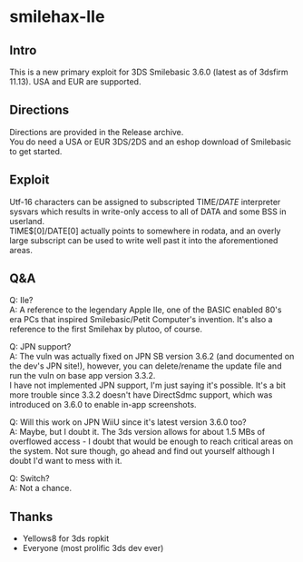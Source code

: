 # smilehax-IIe

## Intro

This is a new primary exploit for 3DS Smilebasic 3.6.0 (latest as of 3dsfirm 11.13). USA and EUR are supported.

## Directions 

Directions are provided in the Release archive.<br>
You do need a USA or EUR 3DS/2DS and an eshop download of Smilebasic to get started.

## Exploit 

Utf-16 characters can be assigned to subscripted TIME$/DATE$ interpreter sysvars which results in write-only access to all of DATA and some BSS in userland.<br>
TIME$[0]/DATE[0] actually points to somewhere in rodata, and an overly large subscript can be used to write well past it into the aforementioned areas.

## Q&A 

Q: IIe?<br>
A: A reference to the legendary Apple IIe, one of the BASIC enabled 80's era PCs that inspired Smilebasic/Petit Computer's invention. It's also a reference to the first Smilehax by plutoo, of course.

Q: JPN support?<br>
A: The vuln was actually fixed on JPN SB version 3.6.2 (and documented on the dev's JPN site!), however, you can delete/rename the update file and run the vuln on base app version 3.3.2.<br>
I have not implemented JPN support, I'm just saying it's possible. It's a bit more trouble since 3.3.2 doesn't have DirectSdmc support, which was introduced on 3.6.0 to enable in-app screenshots.

Q: Will this work on JPN WiiU since it's latest version 3.6.0 too?<br>
A: Maybe, but I doubt it. The 3ds version allows for about 1.5 MBs of overflowed access - I doubt that would be enough to reach critical areas on the system. Not sure though, go ahead and find out yourself
although I doubt I'd want to mess with it.

Q: Switch?<br>
A: Not a chance.

## Thanks 

- Yellows8 for 3ds ropkit
- Everyone (most prolific 3ds dev ever)